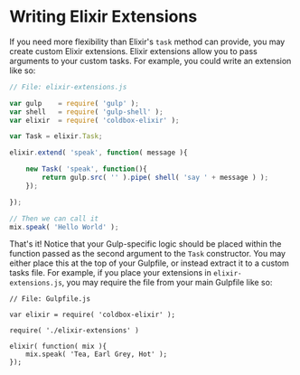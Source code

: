 # Writing Elixir Extensions

If you need more flexibility than Elixir's `task` method can provide, you may create custom Elixir extensions. Elixir extensions allow you to pass arguments to your custom tasks. For example, you could write an extension like so:

```js
// File: elixir-extensions.js

var gulp 	= require( 'gulp' );
var shell 	= require( 'gulp-shell' );
var elixir	= require( 'coldbox-elixir' );

var Task = elixir.Task;

elixir.extend( 'speak', function( message ){

    new Task( 'speak', function(){
		return gulp.src( '' ).pipe( shell( 'say ' + message ) );
    });

});

// Then we can call it
mix.speak( 'Hello World' );

```

That's it! Notice that your Gulp-specific logic should be placed within the function passed as the second argument to the `Task` constructor. You may either place this at the top of your Gulpfile, or instead extract it to a custom tasks file. For example, if you place your extensions in `elixir-extensions.js`, you may require the file from your main Gulpfile like so:

```
// File: Gulpfile.js

var elixir = require( 'coldbox-elixir' );

require( './elixir-extensions' )

elixir( function( mix ){
    mix.speak( 'Tea, Earl Grey, Hot' );
});
```
